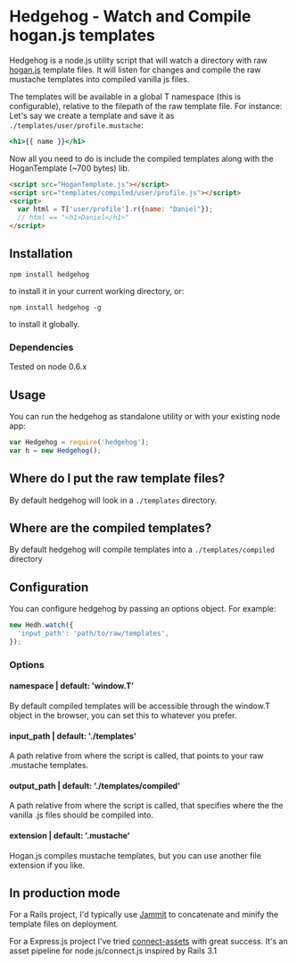 Hedgehog - Watch and Compile hogan.js templates
===============================================

Hedgehog is a node.js utility script that will watch a directory with raw [hogan.js](http://twitter.github.com/hogan.js/) template
files.
It will listen for changes and compile the raw mustache templates into compiled vanilla js files.

The templates will be available in a global T namespace (this is
configurable), relative to the
filepath of the raw template file.
For instance: Let's say we create a template
and save it as `./templates/user/profile.mustache`:

```mustache
<h1>{{ name }}</h1>
```

Now all you need to do is include the compiled templates along with the HoganTemplate (~700 bytes) lib.

```html
<script src="HoganTemplate.js"></script>
<script src="templates/compiled/user/profile.js"></script>
<script>
  var html = T['user/profile'].r({name: "Daniel"});
  // html == "<h1>Daniel</h1>"
</script>
```

Installation
------------

`npm install hedgehog`

to install it in your current working directory, or:

`npm install hedgehog -g`

to install it globally.

### Dependencies

Tested on node 0.6.x


Usage
-----

You can run the hedgehog as standalone utility or with your existing node app:

```javascript
var Hedgehog = require('hedgehog');
var h = new Hedgehog();
```

Where do I put the raw template files?
-------------------------------------
By default hedgehog will look in a `./templates` directory.

Where are the compiled templates?
---------------------------------
By default hedgehog will compile templates into a `./templates/compiled` directory


Configuration
-------------

You can configure hedgehog by passing an options object. For example:

```javascript
new Hedh.watch({
  'input_path': 'path/to/raw/templates',
});
```

### Options

#### namespace | default: 'window.T'

By default compiled templates will be accessible through the
window.T object in the browser, you can set this to whatever you prefer.

#### input_path | default: './templates'

A path relative from where the script is called, that points to your raw
.mustache templates.

#### output_path | default: './templates/compiled'

A path relative from where the script is called, that specifies where
the the vanilla .js files should be compiled into.

#### extension | default: '.mustache'

Hogan.js compiles mustache templates, but you can use another file
extension if you like.


In production mode
------------------
For a Rails project, I'd typically use [Jammit](http://documentcloud.github.com/jammit/)
to concatenate and minify the template files on deployment.

For a Express.js project I've tried [connect-assets](https://github.com/TrevorBurnham/connect-assets) with great success. It's an asset pipeline
for node.js/connect.js inspired by Rails 3.1
